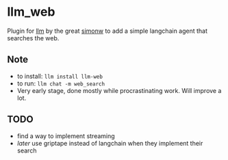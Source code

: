 # llm_web
Plugin for [llm](https://llm.datasette.io/) by the great [simonw](https://simonwillison.net/) to add a simple langchain agent that searches the web.

## Note
* to install: `llm install llm-web`
* to run: `llm chat -m web_search`
* Very early stage, done mostly while procrastinating work. Will improve a lot.

## TODO
* find a way to implement streaming
* *later* use griptape instead of langchain when they implement their search
